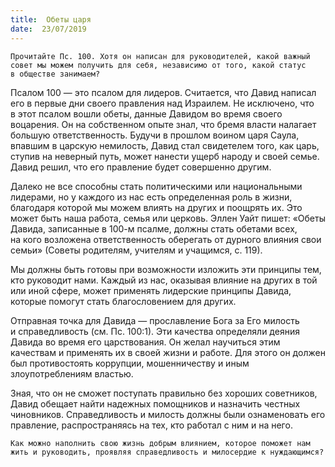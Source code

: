 ```yaml
---
title:  Обеты царя
date:  23/07/2019
---
```


`Прочитайте Пс. 100. Хотя он написан для руководителей, какой важный совет мы можем получить для себя, независимо от того, какой статус в обществе занимаем?`

Псалом 100 — это псалом для лидеров. Считается, что Давид написал его в первые дни своего правления над Израилем. Не исключено, что в этот псалом вошли обеты, данные Давидом во время своего воцарения. Он на собственном опыте знал, что бремя власти налагает большую ответственность. Будучи в прошлом воином царя Саула, впавшим в царскую немилость, Давид стал свидетелем того, как царь, ступив на неверный путь, может нанести ущерб народу и своей семье. Давид решил, что его правление будет совершенно другим.

Далеко не все способны стать политическими или национальными лидерами, но у каждого из нас есть определенная роль в жизни, благодаря которой мы можем влиять на других и поощрять их. Это может быть наша работа, семья или церковь. Эллен Уайт пишет: «Обеты Давида, записанные в 100-м псалме, должны стать обетами всех, на кого возложена ответственность оберегать от дурного влияния свои семьи» (Советы родителям, учителям и учащимся, с. 119).

Мы должны быть готовы при возможности изложить эти принципы тем, кто руководит нами. Каждый из нас, оказывая влияние на других в той или иной сфере, может применять лидерские принципы Давида, которые помогут стать благословением для других.

Отправная точка для Давида — прославление Бога за Его милость и справедливость (см. Пс. 100:1). Эти качества определяли деяния Давида во время его царствования. Он желал научиться этим качествам и применять их в своей жизни и работе. Для этого он должен был противостоять коррупции, мошенничеству и иным злоупотреблениям властью.

Зная, что он не сможет поступать правильно без хороших советников, Давид обещает найти надежных помощников и назначить честных чиновников. Справедливость и милость должны были ознаменовать его правление, распространяясь на тех, кто работал с ним и на него.

`Как можно наполнить свою жизнь добрым влиянием, которое поможет нам жить и руководить, проявляя справедливость и милосердие к нуждающимся?`